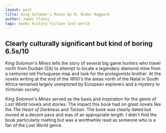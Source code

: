 ```yaml
---
layout: post
title: King Solomon's Mines by H. Rider Haggard
author: James Clancy
tags: books history fiction lost-world
---
```


## Clearly culturally significant but kind of boring 6.5s/10

_King Solomon's Mines_ tells the story of several big game hunters who travel north from Durban (ZA) to attempt to locate a legendary diamond mine from a centuries old Portuguese map and look for the protagonists brother. At the novels writing at the end of the 1800's the areas north of the Natal in South Africa remained largely unexplored by European explorers and a mystery to Victorian society. 

_King Solomon's Mines_ served as the basis and inspiration for the genre of _Lost World_ novels and stories. The impact this book had on great novels like the _The Heart of Darkness_ and _Tarzan_. The book was clearly dated but moved at a decent pace and was of an appropriate length. I didn't find the book particularly riveting but was a worthwhile read as someone who is a fan of the _Lost World_ genre. 